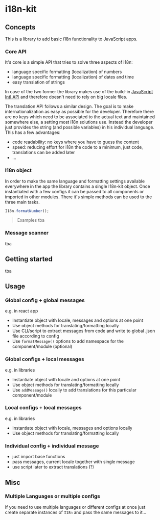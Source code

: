 # i18n-kit

## Concepts

This is a library to add basic i18n functionality to JavaScript apps.

### Core API

It's core is a simple API that tries to solve three aspects of i18n:

* language specific formatting (localization) of numbers
* language specific formatting (localization) of dates and time
* easy translation of strings

In case of the two former the library makes use of the build-in [JavaScript Intl API](link) and
therefore doesn't need to rely on big locale files.

The translation API follows a similar design. The goal is to make internationalization as easy as
possible for the developer. Therefore there are no keys which need to be associated to the actual
text and maintained somewhere else, a setting most i18n solutions use. Instead the developer just
provides the string (and possible variables) in his individual language. This has a few advantages:

* code readability: no keys where you have to guess the content
* speed: reducing effort for i18n the code to a minimum, just code, translations can be added later
* ...

### I18n object

In order to make the same language and formatting settings available everywhere in the app the
library contains a single I18n-kit object. Once instantiated with a few configs it can be passed to
all components or imported in other modules. There it's simple methods can be used to the three main
tasks.

```javascript
I18n.formatNumber();
```

> Examples tba

### Message scanner

tba

## Getting started

tba

## Usage

### Global config + global messages

e.g. in react app

* Instantiate object with locale, messages and options at one point
* Use object methods for translating/formatting locally
* Use CLI/script to extract messages from code and write to global .json file according to config
* Use `formatMessage()` options to add namespace for the component/module (optional)

### Global configs + local messages

e.g. in libraries

* Instantiate object with locale and options at one point
* Use object methods for translating/formatting locally
* Use `addMessage()` locally to add translations for this particular component/module

### Local configs + local messages

e.g. in libraries

* Instantiate object with locale, messages and options locally
* Use object methods for translating/formatting locally

### Individual config + individual message

* just import base functions
* pass messages, current locale together with single message
* use script later to extract translations (?)

## Misc

### Multiple Languages or multiple configs

If you need to use multiple languages or different configs at once just create separate instances of
`I18n` and pass the same messages to it...
